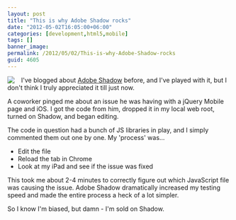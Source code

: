 ```yaml
---
layout: post
title: "This is why Adobe Shadow rocks"
date: "2012-05-02T16:05:00+06:00"
categories: [development,html5,mobile]
tags: []
banner_image: 
permalink: /2012/05/02/This-is-why-Adobe-Shadow-rocks
guid: 4605
---
```


<img src="https://static.raymondcamden.com/images/shadow_128x128.gif" style="float:left;margin-right: 15px;" /> I've blogged about <a href="http://labs.adobe.com/technologies/shadow/">Adobe Shadow</a> before, and I've played with it, but I don't think I truly appreciated it till just now.

A coworker pinged me about an issue he was having with a jQuery Mobile page and iOS. I got the code from him, dropped it in my local web root, turned on Shadow, and began editing.

The code in question had a bunch of JS libraries in play, and I simply commented them out one by one. My 'process' was...

<ul>
<li>Edit the file</li>
<li>Reload the tab in Chrome</li>
<li>Look at my iPad and see if the issue was fixed</li>
</ul>

This took me about 2-4 minutes to correctly figure out which JavaScript file was causing the issue. Adobe Shadow dramatically increased my testing speed and made the entire process a heck of a lot simpler. 

So I know I'm biased, but damn - I'm sold on Shadow.